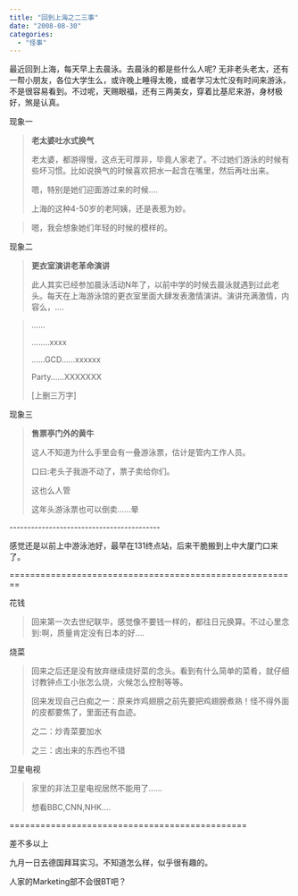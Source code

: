```yaml
---
title: "回到上海之二三事"
date: "2008-08-30"
categories: 
  - "怪事"
---
```


最近回到上海，每天早上去晨泳。去晨泳的都是些什么人呢? 无非老头老太，还有一帮小朋友，各位大学生么，或许晚上睡得太晚，或者学习太忙没有时间来游泳，不是很容易看到。不过呢，天赐眼福，还有三两美女，穿着比基尼来游，身材极好，煞是认真。

现象一

> **老太婆吐水式换气**
> 
> 老太婆，都游得慢，这点无可厚非，毕竟人家老了。不过她们游泳的时候有些坏习惯。比如说换气的时候喜欢把水一起含在嘴里，然后再吐出来。
> 
> 嗯，特别是她们迎面游过来的时候....
> 
> 上海的这种4-50岁的老阿姨，还是表惹为妙。

> 嗯，我会想象她们年轻的时候的模样的。

现象二

> **更衣室演讲老革命演讲**
> 
> 此人其实已经参加晨泳活动N年了，以前中学的时候去晨泳就遇到过此老头。每天在上海游泳馆的更衣室里面大肆发表激情演讲。演讲充满激情，内容么，....

> ......
> 
> ........xxxx
> 
> ......GCD......xxxxxx
> 
> Party......XXXXXXX
> 
> \[上删三万字\]

现象三

> **售票亭门外的黄牛**
> 
> 这人不知道为什么手里会有一叠游泳票，估计是管内工作人员。
> 
> 口曰:老头子我游不动了，票子卖给你们。
> 
> 这也么人管
> 
> 这年头游泳票也可以倒卖......晕

\------------------------------------------

感觉还是以前上中游泳池好，最早在131终点站，后来干脆搬到上中大厦门口来了。

\========================================================

花钱

> 回来第一次去世纪联华，感觉像不要钱一样的，都往日元换算。不过心里念到:啊，质量肯定没有日本的好....

烧菜

> 回来之后还是没有放弃继续烧好菜的念头。看到有什么简单的菜肴，就仔细讨教钟点工小张怎么烧，火候怎么控制等等。
> 
> 回来发现自己白痴之一：原来炸鸡翅膀之前先要把鸡翅膀煮熟！怪不得外面的皮都要焦了，里面还有血迹。
> 
> 之二：炒青菜要加水
> 
> 之三：卤出来的东西也不错

卫星电视

> 家里的非法卫星电视居然不能用了......
> 
> 想看BBC,CNN,NHK....

\==============================================

差不多以上

九月一日去德国拜耳实习。不知道怎么样，似乎很有趣的。

人家的Marketing部不会很BT吧？
